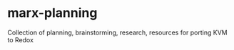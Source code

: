 # marx-planning
Collection of planning, brainstorming, research, resources for porting KVM to Redox
